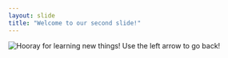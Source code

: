 ```yaml
---
layout: slide
title: "Welcome to our second slide!"
---
```

![Hooray for learning new things!](https://i.chzbgr.com/full/7873884416/h316DB678/)
Use the left arrow to go back!
